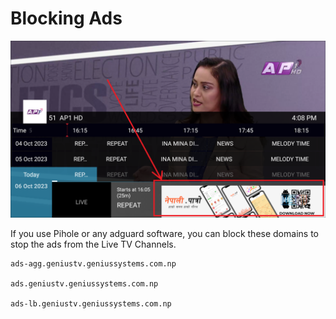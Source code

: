 # Blocking Ads 
![ADS1](/assets/ad1.png)

If you use Pihole or any adguard software, you can block these domains to stop the ads from the Live TV Channels.

```
ads-agg.geniustv.geniussystems.com.np

ads.geniustv.geniussystems.com.np

ads-lb.geniustv.geniussystems.com.np

```